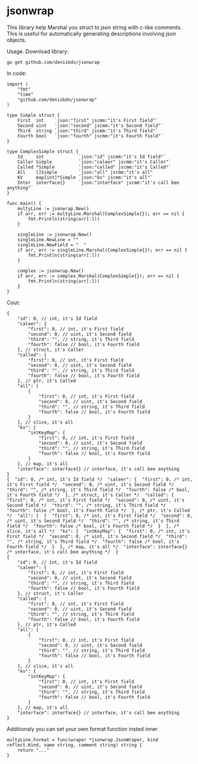 # jsonwrap

This library help Marshal you struct to json string with c-like comments.
This is useful for automatically generating descriptions involving json objects.

Usage.
Download library:

	go get github.com/denisbdn/jsonwrap

In code:

	import (
		"fmt"
		"time"
		"github.com/denisbdn/jsonwrap"
	)

	type Simple struct {
		First  int    `json:"first" jscmm:"it's First field"`
		Second uint   `json:"second" jscmm:"it's Second field"`
		Third  string `json:"third" jscmm:"it's Third field"`
		Fourth bool   `json:"fourth" jscmm:"it's Fourth field"`
	}

	type ComplexSimple struct {
		Id     int             `json:"id" jscmm:"it's Id field"`
		Caller Simple          `json:"caleer" jscmm:"it's Caller"`
		Called *Simple         `json:"called" jscmm:"it's Called"`
		All    []Simple        `json:"all" jscmm:"it's all"
		KV     map[int]*Simple `json:"kv" jscmm:"it's all"`
		Inter  interface{}     `json:"interface" jscmm:"it's call bee anything"`
	}

	func main() {
		multyLine := jsonwrap.New()
		if arr, err := multyLine.Marshal(ComplexSimple{}); err == nil {
			fmt.Println(string(arr[:]))
		}

		singleLine := jsonwrap.New()
		singleLine.NewLine = ""
		singleLine.NewField = "  "
		if arr, err := singleLine.Marshal(ComplexSimple{}); err == nil {
			fmt.Println(string(arr[:]))
		}

		complex := jsonwrap.New()
		if arr, err := complex.Marshal(ComplexSimple{}); err == nil {
			fmt.Println(string(arr[:]))
		}
	}

Cout:

	{
		"id": 0, // int, it's Id field 
		"caleer": {
			"first": 0, // int, it's First field 
			"second": 0, // uint, it's Second field 
			"third": "", // string, it's Third field 
			"fourth": false // bool, it's Fourth field 
		}, // struct, it's Caller 
		"called": {
			"first": 0, // int, it's First field 
			"second": 0, // uint, it's Second field 
			"third": "", // string, it's Third field 
			"fourth": false // bool, it's Fourth field 
		}, // ptr, it's Called 
		"all": [
			{
				"first": 0, // int, it's First field 
				"second": 0, // uint, it's Second field 
				"third": "", // string, it's Third field 
				"fourth": false // bool, it's Fourth field 
			}
		], // slice, it's all 
		"kv": {
			"intKeyMap": {
				"first": 0, // int, it's First field 
				"second": 0, // uint, it's Second field 
				"third": "", // string, it's Third field 
				"fourth": false // bool, it's Fourth field 
			}
		}, // map, it's all 
		"interface": interface{} // interface, it's call bee anything 
	}
	{  "id": 0, /* int, it's Id field */  "caleer": {  "first": 0, /* int, it's First field */  "second": 0, /* uint, it's Second field */  "third": "", /* string, it's Third field */  "fourth": false /* bool, it's Fourth field */  }, /* struct, it's Caller */  "called": {  "first": 0, /* int, it's First field */  "second": 0, /* uint, it's Second field */  "third": "", /* string, it's Third field */  "fourth": false /* bool, it's Fourth field */  }, /* ptr, it's Called */  "all": [  {  "first": 0, /* int, it's First field */  "second": 0, /* uint, it's Second field */  "third": "", /* string, it's Third field */  "fourth": false /* bool, it's Fourth field */  }  ], /* slice, it's all */  "kv": {  "intKeyMap": {  "first": 0, /* int, it's First field */  "second": 0, /* uint, it's Second field */  "third": "", /* string, it's Third field */  "fourth": false /* bool, it's Fourth field */  }  }, /* map, it's all */  "interface": interface{} /* interface, it's call bee anything */  }
	{
		"id": 0, // int, it's Id field 
		"caleer": {
			"first": 0, // int, it's First field 
			"second": 0, // uint, it's Second field 
			"third": "", // string, it's Third field 
			"fourth": false // bool, it's Fourth field 
		}, // struct, it's Caller 
		"called": {
			"first": 0, // int, it's First field 
			"second": 0, // uint, it's Second field 
			"third": "", // string, it's Third field 
			"fourth": false // bool, it's Fourth field 
		}, // ptr, it's Called 
		"all": [
			{
				"first": 0, // int, it's First field 
				"second": 0, // uint, it's Second field 
				"third": "", // string, it's Third field 
				"fourth": false // bool, it's Fourth field 
			}
		], // slice, it's all 
		"kv": {
			"intKeyMap": {
				"first": 0, // int, it's First field 
				"second": 0, // uint, it's Second field 
				"third": "", // string, it's Third field 
				"fourth": false // bool, it's Fourth field 
			}
		}, // map, it's all 
		"interface": interface{} // interface, it's call bee anything 
	}
	
Additionaly you can set your own format function insted inner
	
	multyLine.Format = func(wraper *jsonwrap.JsonWraper, kind reflect.Kind, name string, comment string) string {
		return "..."
	}
